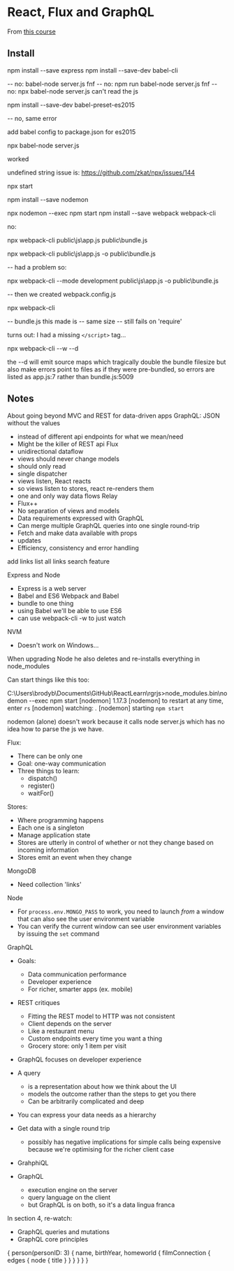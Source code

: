 # React, Flux and GraphQL

From [this course](https://app.pluralsight.com/player?course=react-apps-with-relay-graphql-flux&author=samer-buna&name=react-apps-with-relay-graphql-flux-m1&clip=0&mode=live)

## Install 

npm install --save express
npm install --save-dev babel-cli

-- no: babel-node server.js
fnf
-- no: npm run babel-node server.js
fnf
-- no: npx babel-node server.js
can't read the js

npm install --save-dev babel-preset-es2015

-- no, same error

add babel config to package.json for es2015

npx babel-node server.js 

worked

undefined string issue is: https://github.com/zkat/npx/issues/144

npx start

npm install --save nodemon

npx nodemon --exec npm start
npm install --save webpack webpack-cli

no: 

npx webpack-cli public\js\app.js public\bundle.js

npx webpack-cli public\js\app.js -o public\bundle.js

-- had a problem so: 

npx webpack-cli --mode development public\js\app.js -o public\bundle.js

-- then we created webpack.config.js

npx webpack-cli 

-- bundle.js this made is 
-- same size
-- still fails on 'require'

turns out: I had a missing ```</script>``` tag... 

npx webpack-cli --w --d

the --d will emit source maps which tragically double the bundle filesize but also make errors point to files as if they were pre-bundled, so errors are listed as app.js:7 rather than bundle.js:5009

## Notes

About going beyond MVC and REST for data-driven apps
GraphQL: JSON without the values
  * instead of different api endpoints for what we mean/need
  * Might be the killer of REST api
Flux
  * unidirectional dataflow
  * views should never change models
  * should only read
  * single dispatcher
  * views listen, React reacts
  * so views listen to stores, react re-renders them
  * one and only way data flows
Relay
  * Flux++
  * No separation of views and models
  * Data requirements expressed with GraphQL
  * Can merge multiple GraphQL queries into one single round-trip
  * Fetch and make data available with props
  * updates 
  * Efficiency, consistency and error handling

add links
list all links
search feature

Express and Node
  * Express is a web server
  * Babel and ES6
Webpack and Babel
  * bundle to one thing
  * using Babel we'll be able to use ES6
  * can use webpack-cli -w to just watch

NVM
 * Doesn't work on Windows...
 
When upgrading Node he also deletes and re-installs everything in node_modules

Can start things like this too: 

C:\Users\brodyb\Documents\GitHub\ReactLearn\rgrjs>node_modules\.bin\nodemon --exec npm start
[nodemon] 1.17.3
[nodemon] to restart at any time, enter `rs`
[nodemon] watching: *.*
[nodemon] starting `npm start`

nodemon (alone) doesn't work because it calls node server.js which has no idea how to parse the js we have. 

Flux: 

  * There can be only one
  * Goal: one-way communication
  * Three things to learn: 
    * dispatch()
    * register()
    * waitFor()

Stores: 

  * Where programming happens
  * Each one is a singleton
  * Manage application state
  * Stores are utterly in control of whether or not they change based on incoming information
  * Stores emit an event when they change

MongoDB

  * Need collection 'links' 

Node
  
  * For ```process.env.MONGO_PASS``` to work, you need to launch *from* a window that can also see the user environment variable
  * You can verify the current window can see user environment variables by issuing the ```set``` command

GraphQL

  * Goals: 
    * Data communication performance
    * Developer experience
    * For richer, smarter apps (ex. mobile)
  * REST critiques
    * Fitting the REST model to HTTP was not consistent
    * Client depends on the server
    * Like a restaurant menu
    * Custom endpoints every time you want a thing
    * Grocery store: only 1 item per visit
  * GraphQL focuses on developer experience
  * A query
    * is a representation about how we think about the UI
    * models the outcome rather than the steps to get you there
    * Can be arbitrarily complicated and deep
  * You can express your data needs as a hierarchy
  * Get data with a single round trip
    * possibly has negative implications for simple calls being expensive because we're optimising for the richer client case
  * GrahphiQL

  * GraphQL
    * execution engine on the server
    * query language on the client
    * but GraphQL is on both, so it's a data lingua franca

In section 4, re-watch: 
  * GraphQL queries and mutations
  * GraphQL core principles

{
  person(personID: 3) {
    name,
    birthYear,
    homeworld {
      filmConnection {
        edges {
          node {
            title
          }
        }
      }
    }
  }
}
